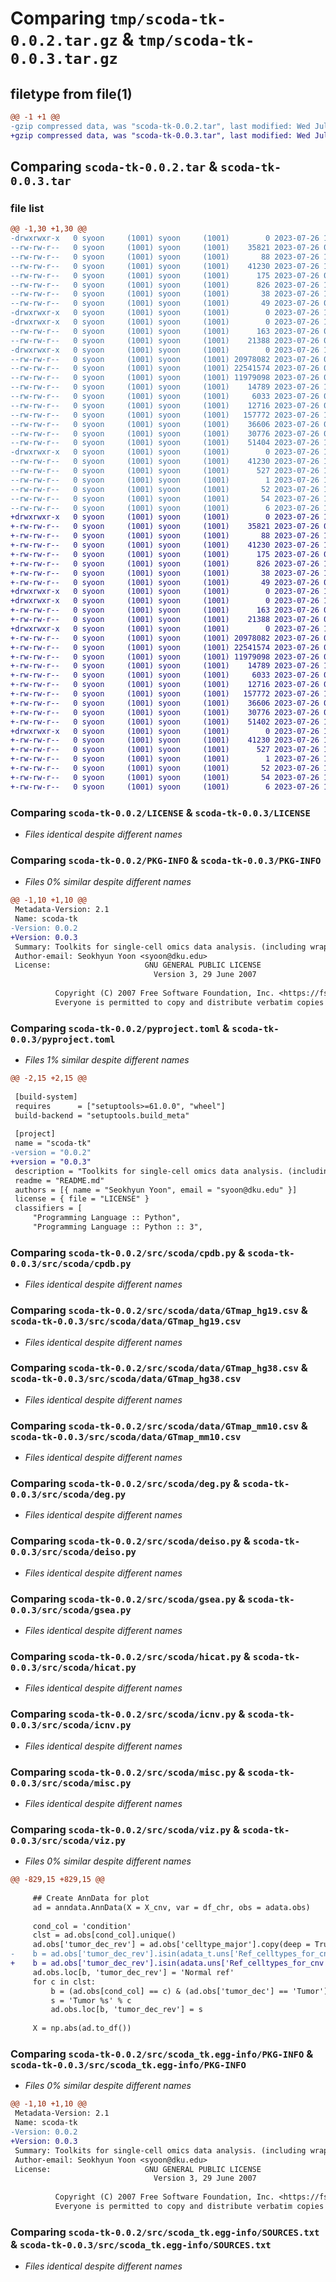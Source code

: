 # Comparing `tmp/scoda-tk-0.0.2.tar.gz` & `tmp/scoda-tk-0.0.3.tar.gz`

## filetype from file(1)

```diff
@@ -1 +1 @@
-gzip compressed data, was "scoda-tk-0.0.2.tar", last modified: Wed Jul 26 15:53:33 2023, max compression
+gzip compressed data, was "scoda-tk-0.0.3.tar", last modified: Wed Jul 26 16:00:01 2023, max compression
```

## Comparing `scoda-tk-0.0.2.tar` & `scoda-tk-0.0.3.tar`

### file list

```diff
@@ -1,30 +1,30 @@
-drwxrwxr-x   0 syoon     (1001) syoon     (1001)        0 2023-07-26 15:53:33.684393 scoda-tk-0.0.2/
--rw-rw-r--   0 syoon     (1001) syoon     (1001)    35821 2023-07-26 05:52:25.000000 scoda-tk-0.0.2/LICENSE
--rw-rw-r--   0 syoon     (1001) syoon     (1001)       88 2023-07-26 15:22:27.000000 scoda-tk-0.0.2/MANIFEST.in
--rw-rw-r--   0 syoon     (1001) syoon     (1001)    41230 2023-07-26 15:53:33.680393 scoda-tk-0.0.2/PKG-INFO
--rw-rw-r--   0 syoon     (1001) syoon     (1001)      175 2023-07-26 05:52:25.000000 scoda-tk-0.0.2/README.md
--rw-rw-r--   0 syoon     (1001) syoon     (1001)      826 2023-07-26 15:53:10.000000 scoda-tk-0.0.2/pyproject.toml
--rw-rw-r--   0 syoon     (1001) syoon     (1001)       38 2023-07-26 15:53:33.684393 scoda-tk-0.0.2/setup.cfg
--rw-rw-r--   0 syoon     (1001) syoon     (1001)       49 2023-07-26 05:52:25.000000 scoda-tk-0.0.2/setup.py
-drwxrwxr-x   0 syoon     (1001) syoon     (1001)        0 2023-07-26 15:53:33.616394 scoda-tk-0.0.2/src/
-drwxrwxr-x   0 syoon     (1001) syoon     (1001)        0 2023-07-26 15:53:33.620394 scoda-tk-0.0.2/src/scoda/
--rw-rw-r--   0 syoon     (1001) syoon     (1001)      163 2023-07-26 05:52:25.000000 scoda-tk-0.0.2/src/scoda/__init__.py
--rw-rw-r--   0 syoon     (1001) syoon     (1001)    21388 2023-07-26 05:52:25.000000 scoda-tk-0.0.2/src/scoda/cpdb.py
-drwxrwxr-x   0 syoon     (1001) syoon     (1001)        0 2023-07-26 15:53:33.668393 scoda-tk-0.0.2/src/scoda/data/
--rw-rw-r--   0 syoon     (1001) syoon     (1001) 20978082 2023-07-26 05:52:25.000000 scoda-tk-0.0.2/src/scoda/data/GTmap_hg19.csv
--rw-rw-r--   0 syoon     (1001) syoon     (1001) 22541574 2023-07-26 05:52:25.000000 scoda-tk-0.0.2/src/scoda/data/GTmap_hg38.csv
--rw-rw-r--   0 syoon     (1001) syoon     (1001) 11979098 2023-07-26 05:52:26.000000 scoda-tk-0.0.2/src/scoda/data/GTmap_mm10.csv
--rw-rw-r--   0 syoon     (1001) syoon     (1001)    14789 2023-07-26 15:27:40.000000 scoda-tk-0.0.2/src/scoda/deg.py
--rw-rw-r--   0 syoon     (1001) syoon     (1001)     6033 2023-07-26 05:52:25.000000 scoda-tk-0.0.2/src/scoda/deiso.py
--rw-rw-r--   0 syoon     (1001) syoon     (1001)    12716 2023-07-26 05:52:25.000000 scoda-tk-0.0.2/src/scoda/gsea.py
--rw-rw-r--   0 syoon     (1001) syoon     (1001)   157772 2023-07-26 15:28:30.000000 scoda-tk-0.0.2/src/scoda/hicat.py
--rw-rw-r--   0 syoon     (1001) syoon     (1001)    36606 2023-07-26 05:52:25.000000 scoda-tk-0.0.2/src/scoda/icnv.py
--rw-rw-r--   0 syoon     (1001) syoon     (1001)    30776 2023-07-26 05:52:25.000000 scoda-tk-0.0.2/src/scoda/misc.py
--rw-rw-r--   0 syoon     (1001) syoon     (1001)    51404 2023-07-26 15:52:58.000000 scoda-tk-0.0.2/src/scoda/viz.py
-drwxrwxr-x   0 syoon     (1001) syoon     (1001)        0 2023-07-26 15:53:33.680393 scoda-tk-0.0.2/src/scoda_tk.egg-info/
--rw-rw-r--   0 syoon     (1001) syoon     (1001)    41230 2023-07-26 15:53:33.000000 scoda-tk-0.0.2/src/scoda_tk.egg-info/PKG-INFO
--rw-rw-r--   0 syoon     (1001) syoon     (1001)      527 2023-07-26 15:53:33.000000 scoda-tk-0.0.2/src/scoda_tk.egg-info/SOURCES.txt
--rw-rw-r--   0 syoon     (1001) syoon     (1001)        1 2023-07-26 15:53:33.000000 scoda-tk-0.0.2/src/scoda_tk.egg-info/dependency_links.txt
--rw-rw-r--   0 syoon     (1001) syoon     (1001)       52 2023-07-26 15:53:33.000000 scoda-tk-0.0.2/src/scoda_tk.egg-info/entry_points.txt
--rw-rw-r--   0 syoon     (1001) syoon     (1001)       54 2023-07-26 15:53:33.000000 scoda-tk-0.0.2/src/scoda_tk.egg-info/requires.txt
--rw-rw-r--   0 syoon     (1001) syoon     (1001)        6 2023-07-26 15:53:33.000000 scoda-tk-0.0.2/src/scoda_tk.egg-info/top_level.txt
+drwxrwxr-x   0 syoon     (1001) syoon     (1001)        0 2023-07-26 16:00:01.355520 scoda-tk-0.0.3/
+-rw-rw-r--   0 syoon     (1001) syoon     (1001)    35821 2023-07-26 05:52:25.000000 scoda-tk-0.0.3/LICENSE
+-rw-rw-r--   0 syoon     (1001) syoon     (1001)       88 2023-07-26 15:22:27.000000 scoda-tk-0.0.3/MANIFEST.in
+-rw-rw-r--   0 syoon     (1001) syoon     (1001)    41230 2023-07-26 16:00:01.355520 scoda-tk-0.0.3/PKG-INFO
+-rw-rw-r--   0 syoon     (1001) syoon     (1001)      175 2023-07-26 05:52:25.000000 scoda-tk-0.0.3/README.md
+-rw-rw-r--   0 syoon     (1001) syoon     (1001)      826 2023-07-26 15:59:34.000000 scoda-tk-0.0.3/pyproject.toml
+-rw-rw-r--   0 syoon     (1001) syoon     (1001)       38 2023-07-26 16:00:01.355520 scoda-tk-0.0.3/setup.cfg
+-rw-rw-r--   0 syoon     (1001) syoon     (1001)       49 2023-07-26 05:52:25.000000 scoda-tk-0.0.3/setup.py
+drwxrwxr-x   0 syoon     (1001) syoon     (1001)        0 2023-07-26 16:00:01.287522 scoda-tk-0.0.3/src/
+drwxrwxr-x   0 syoon     (1001) syoon     (1001)        0 2023-07-26 16:00:01.291522 scoda-tk-0.0.3/src/scoda/
+-rw-rw-r--   0 syoon     (1001) syoon     (1001)      163 2023-07-26 05:52:25.000000 scoda-tk-0.0.3/src/scoda/__init__.py
+-rw-rw-r--   0 syoon     (1001) syoon     (1001)    21388 2023-07-26 05:52:25.000000 scoda-tk-0.0.3/src/scoda/cpdb.py
+drwxrwxr-x   0 syoon     (1001) syoon     (1001)        0 2023-07-26 16:00:01.339521 scoda-tk-0.0.3/src/scoda/data/
+-rw-rw-r--   0 syoon     (1001) syoon     (1001) 20978082 2023-07-26 05:52:25.000000 scoda-tk-0.0.3/src/scoda/data/GTmap_hg19.csv
+-rw-rw-r--   0 syoon     (1001) syoon     (1001) 22541574 2023-07-26 05:52:25.000000 scoda-tk-0.0.3/src/scoda/data/GTmap_hg38.csv
+-rw-rw-r--   0 syoon     (1001) syoon     (1001) 11979098 2023-07-26 05:52:26.000000 scoda-tk-0.0.3/src/scoda/data/GTmap_mm10.csv
+-rw-rw-r--   0 syoon     (1001) syoon     (1001)    14789 2023-07-26 15:27:40.000000 scoda-tk-0.0.3/src/scoda/deg.py
+-rw-rw-r--   0 syoon     (1001) syoon     (1001)     6033 2023-07-26 05:52:25.000000 scoda-tk-0.0.3/src/scoda/deiso.py
+-rw-rw-r--   0 syoon     (1001) syoon     (1001)    12716 2023-07-26 05:52:25.000000 scoda-tk-0.0.3/src/scoda/gsea.py
+-rw-rw-r--   0 syoon     (1001) syoon     (1001)   157772 2023-07-26 15:28:30.000000 scoda-tk-0.0.3/src/scoda/hicat.py
+-rw-rw-r--   0 syoon     (1001) syoon     (1001)    36606 2023-07-26 05:52:25.000000 scoda-tk-0.0.3/src/scoda/icnv.py
+-rw-rw-r--   0 syoon     (1001) syoon     (1001)    30776 2023-07-26 05:52:25.000000 scoda-tk-0.0.3/src/scoda/misc.py
+-rw-rw-r--   0 syoon     (1001) syoon     (1001)    51402 2023-07-26 15:59:22.000000 scoda-tk-0.0.3/src/scoda/viz.py
+drwxrwxr-x   0 syoon     (1001) syoon     (1001)        0 2023-07-26 16:00:01.351520 scoda-tk-0.0.3/src/scoda_tk.egg-info/
+-rw-rw-r--   0 syoon     (1001) syoon     (1001)    41230 2023-07-26 16:00:01.000000 scoda-tk-0.0.3/src/scoda_tk.egg-info/PKG-INFO
+-rw-rw-r--   0 syoon     (1001) syoon     (1001)      527 2023-07-26 16:00:01.000000 scoda-tk-0.0.3/src/scoda_tk.egg-info/SOURCES.txt
+-rw-rw-r--   0 syoon     (1001) syoon     (1001)        1 2023-07-26 16:00:01.000000 scoda-tk-0.0.3/src/scoda_tk.egg-info/dependency_links.txt
+-rw-rw-r--   0 syoon     (1001) syoon     (1001)       52 2023-07-26 16:00:01.000000 scoda-tk-0.0.3/src/scoda_tk.egg-info/entry_points.txt
+-rw-rw-r--   0 syoon     (1001) syoon     (1001)       54 2023-07-26 16:00:01.000000 scoda-tk-0.0.3/src/scoda_tk.egg-info/requires.txt
+-rw-rw-r--   0 syoon     (1001) syoon     (1001)        6 2023-07-26 16:00:01.000000 scoda-tk-0.0.3/src/scoda_tk.egg-info/top_level.txt
```

### Comparing `scoda-tk-0.0.2/LICENSE` & `scoda-tk-0.0.3/LICENSE`

 * *Files identical despite different names*

### Comparing `scoda-tk-0.0.2/PKG-INFO` & `scoda-tk-0.0.3/PKG-INFO`

 * *Files 0% similar despite different names*

```diff
@@ -1,10 +1,10 @@
 Metadata-Version: 2.1
 Name: scoda-tk
-Version: 0.0.2
+Version: 0.0.3
 Summary: Toolkits for single-cell omics data analysis. (including wrapper functions for CellPhoneDB, GSEApy and InferCNVpy)
 Author-email: Seokhyun Yoon <syoon@dku.edu>
 License:                     GNU GENERAL PUBLIC LICENSE
                                Version 3, 29 June 2007
         
          Copyright (C) 2007 Free Software Foundation, Inc. <https://fsf.org/>
          Everyone is permitted to copy and distribute verbatim copies
```

### Comparing `scoda-tk-0.0.2/pyproject.toml` & `scoda-tk-0.0.3/pyproject.toml`

 * *Files 1% similar despite different names*

```diff
@@ -2,15 +2,15 @@
 
 [build-system]
 requires      = ["setuptools>=61.0.0", "wheel"]
 build-backend = "setuptools.build_meta"
 
 [project]
 name = "scoda-tk"
-version = "0.0.2"
+version = "0.0.3"
 description = "Toolkits for single-cell omics data analysis. (including wrapper functions for CellPhoneDB, GSEApy and InferCNVpy)"
 readme = "README.md"
 authors = [{ name = "Seokhyun Yoon", email = "syoon@dku.edu" }]
 license = { file = "LICENSE" }
 classifiers = [
     "Programming Language :: Python",
     "Programming Language :: Python :: 3",
```

### Comparing `scoda-tk-0.0.2/src/scoda/cpdb.py` & `scoda-tk-0.0.3/src/scoda/cpdb.py`

 * *Files identical despite different names*

### Comparing `scoda-tk-0.0.2/src/scoda/data/GTmap_hg19.csv` & `scoda-tk-0.0.3/src/scoda/data/GTmap_hg19.csv`

 * *Files identical despite different names*

### Comparing `scoda-tk-0.0.2/src/scoda/data/GTmap_hg38.csv` & `scoda-tk-0.0.3/src/scoda/data/GTmap_hg38.csv`

 * *Files identical despite different names*

### Comparing `scoda-tk-0.0.2/src/scoda/data/GTmap_mm10.csv` & `scoda-tk-0.0.3/src/scoda/data/GTmap_mm10.csv`

 * *Files identical despite different names*

### Comparing `scoda-tk-0.0.2/src/scoda/deg.py` & `scoda-tk-0.0.3/src/scoda/deg.py`

 * *Files identical despite different names*

### Comparing `scoda-tk-0.0.2/src/scoda/deiso.py` & `scoda-tk-0.0.3/src/scoda/deiso.py`

 * *Files identical despite different names*

### Comparing `scoda-tk-0.0.2/src/scoda/gsea.py` & `scoda-tk-0.0.3/src/scoda/gsea.py`

 * *Files identical despite different names*

### Comparing `scoda-tk-0.0.2/src/scoda/hicat.py` & `scoda-tk-0.0.3/src/scoda/hicat.py`

 * *Files identical despite different names*

### Comparing `scoda-tk-0.0.2/src/scoda/icnv.py` & `scoda-tk-0.0.3/src/scoda/icnv.py`

 * *Files identical despite different names*

### Comparing `scoda-tk-0.0.2/src/scoda/misc.py` & `scoda-tk-0.0.3/src/scoda/misc.py`

 * *Files identical despite different names*

### Comparing `scoda-tk-0.0.2/src/scoda/viz.py` & `scoda-tk-0.0.3/src/scoda/viz.py`

 * *Files 0% similar despite different names*

```diff
@@ -829,15 +829,15 @@
 
     ## Create AnnData for plot
     ad = anndata.AnnData(X = X_cnv, var = df_chr, obs = adata.obs)
 
     cond_col = 'condition'
     clst = ad.obs[cond_col].unique()
     ad.obs['tumor_dec_rev'] = ad.obs['celltype_major'].copy(deep = True).astype(str)
-    b = ad.obs['tumor_dec_rev'].isin(adata_t.uns['Ref_celltypes_for_cnv'])
+    b = ad.obs['tumor_dec_rev'].isin(adata.uns['Ref_celltypes_for_cnv'])
     ad.obs.loc[b, 'tumor_dec_rev'] = 'Normal ref'
     for c in clst:
         b = (ad.obs[cond_col] == c) & (ad.obs['tumor_dec'] == 'Tumor')
         s = 'Tumor %s' % c
         ad.obs.loc[b, 'tumor_dec_rev'] = s
 
     X = np.abs(ad.to_df())
```

### Comparing `scoda-tk-0.0.2/src/scoda_tk.egg-info/PKG-INFO` & `scoda-tk-0.0.3/src/scoda_tk.egg-info/PKG-INFO`

 * *Files 0% similar despite different names*

```diff
@@ -1,10 +1,10 @@
 Metadata-Version: 2.1
 Name: scoda-tk
-Version: 0.0.2
+Version: 0.0.3
 Summary: Toolkits for single-cell omics data analysis. (including wrapper functions for CellPhoneDB, GSEApy and InferCNVpy)
 Author-email: Seokhyun Yoon <syoon@dku.edu>
 License:                     GNU GENERAL PUBLIC LICENSE
                                Version 3, 29 June 2007
         
          Copyright (C) 2007 Free Software Foundation, Inc. <https://fsf.org/>
          Everyone is permitted to copy and distribute verbatim copies
```

### Comparing `scoda-tk-0.0.2/src/scoda_tk.egg-info/SOURCES.txt` & `scoda-tk-0.0.3/src/scoda_tk.egg-info/SOURCES.txt`

 * *Files identical despite different names*

